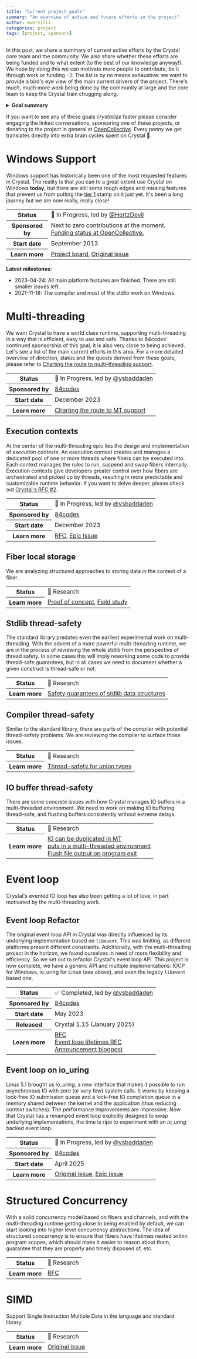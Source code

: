 ```yaml
---
title: "Current project goals"
summary: "An overview of active and future efforts in the project"
author: mverzilli
categories: project
tags: [project, sponsors]
---
```


In this post, we share a summary of current active efforts by the Crystal core team and the community. We also share whether these efforts are being funded and to what extent (to the best of our knowledge anyway!). We hope by doing this we can motivate more people to contribute, be it through work or funding :-). The list is by no means exhaustive: we want to provide a bird's eye view of the main current drivers of the project. There's much, much more work being done by the community at large and the core team to keep the Crystal train chugging along.

<details>
<summary><strong>Goal summary</strong></summary>
🧪 Research => 🔵 In Progress => ✅ Completed
<ul>
  <li>🔵 <a href="#windows-support">Windows Support</a></li>
  <li>🔵 <a href="#multi-threading">Multi-threading</a>
    <ul>
      <li>🔵 <a href="#execution-contexts">Execution contexts</a></li>
      <li>🧪 <a href="#fiber-local-storage">Fiber local storage</a></li>
      <li>🧪 <a href="#stdlib-thread-safety">Stdlib thread-safety</a></li>
      <li>🧪 <a href="#compiler-thread-safety">Compiler thread-safety</a></li>
      <li>🧪 <a href="#io-buffer-thread-safety">IO buffer thread-safety</a></li>
    </ul>
  </li>
  <li><a href="#event-loop">Event Loop</a>
    <ul>
      <li>✅ <a href="#event-loop-refactor">Event Loop Refactor</a></li>
      <li>🔵 <a href="#event-loop-on-io_uring">Event loop on io_uring</a></li>
    </ul>
  </li>
  <li>🧪 <a href="#structured-concurrency">Structured Concurrency</a></li>
  <li>🧪 <a href="#simd">SIMD</a></li>
</ul>
</details>

If you want to see any of these goals _crystallize_ faster please consider engaging the linked conversations, sponsoring one of these projects, or donating to the project in general at [OpenCollective](https://opencollective.com/crystal-lang). Every penny we get translates directly into extra brain cycles spent on Crystal 🚀.

# Windows Support

Windows support has historically been one of the most requested features in Crystal. The reality is that you can to a great extent use Crystal on Windows **today**, but there are still some rough edges and missing features that prevent us from putting the [tier 1](https://crystal-lang.org/reference/1.17/syntax_and_semantics/platform_support.html#tier-1) stamp on it just yet. It's been a long journey but we are now really, really close!

<table class="properties">
<tbody>
  <tr>
    <th scope="row">
      Status
    </th>
    <td>
      🔵 In Progress, led by <a href="https://github.com/HertzDevil">@HertzDevil</a></td>
  </tr>
  <tr>
    <th scope="row">
      Sponsored by
    </th>
    <td>
      Next to zero contributions at the moment. <a href="https://opencollective.com/crystal-lang/projects/windows-support">Funding status at OpenCollective.</a>
    </td>
  </tr>
  <tr>
    <th scope="row">
      Start date
    </th>
    <td>
      September 2013
    </td>
  </tr>
  <tr>
    <th scope="row">
      Learn more
    </th>
    <td>
      <a href="https://github.com/orgs/crystal-lang/projects/11/views/5">Project board</a>,
      <a href="https://github.com/crystal-lang/crystal/issues/26">Original issue</a>
    </td>
  </tr>
</tbody>
</table>

**Latest milestones**:

- 2023-04-24: All main platform features are finished. There are still smaller issues left.
- 2021-11-18: The compiler and most of the stdlib work on Windows.

# Multi-threading

We want Crystal to have a world class runtime, supporting multi-threading in a way that is efficient, easy to use and safe. Thanks to 84codes' continued sponsorship of this goal, it is also very close to being achieved. Let's see a list of the main current efforts in this area. For a more detailed overview of direction, status and the quests derived from these goals, please refer to [Charting the route to multi-threading support](https://forum.crystal-lang.org/t/charting-the-route-to-multi-threading-support/7320).

<table class="properties">
<tbody>
  <tr>
    <th scope="row">
      Status
    </th>
    <td>
      🔵 In Progress, led by <a href="https://github.com/ysbaddaden">@ysbaddaden</a>
    </td>
  </tr>
  <tr>
    <th scope="row">
      Sponsored by
    </th>
    <td>
      <a href="https://84.codes/">84codes</a>
    </td>
  </tr>
  <tr>
    <th scope="row">
      Start date
    </th>
    <td>
      December 2023
    </td>
  </tr>
  <tr>
    <th scope="row">
      Learn more
    </th>
    <td>
      <a href="https://forum.crystal-lang.org/t/charting-the-route-to-multi-threading-support/7320">Charting the route to MT support</a>
    </td>
  </tr>
</tbody>
</table>

## Execution contexts

At the center of the multi-threading epic lies the design and implementation of _execution contexts_. An execution context creates and manages a dedicated pool of one or more threads where fibers can be executed into. Each context manages the rules to run, suspend and swap fibers internally. Execution contexts give developers greater control over how fibers are orchestrated and picked up by threads, resulting in more predictable and customizable runtime behavior. If you want to delve deeper, please check out [Crystal's RFC #2](https://github.com/crystal-lang/rfcs/blob/main/text/0002-execution-contexts.md).

<table class="properties">
<tbody>
  <tr>
    <th scope="row">
      Status
    </th>
    <td>
      🔵 In Progress, led by <a href="https://github.com/ysbaddaden">@ysbaddaden</a>
    </td>
  </tr>
  <tr>
    <th scope="row">
      Sponsored by
    </th>
    <td>
      <a href="https://84.codes/">84codes</a>
    </td>
  </tr>
  <tr>
    <th scope="row">
      Start date
    </th>
    <td>
      December 2023
    </td>
  </tr>
  <tr>
    <th scope="row">
      Learn more
    </th>
    <td>
      <a href="https://github.com/crystal-lang/rfcs/blob/main/text/0002-execution-contexts.md">RFC</a>,
      <a href="https://github.com/crystal-lang/crystal/issues/15342">Epic Issue</a>
    </td>
  </tr>
</tbody>
</table>

## Fiber local storage

We are analyzing structured approaches to storing data in the context of a fiber.

<table class="properties">
<tbody>
  <tr>
    <th scope="row">
      Status
    </th>
    <td>
      🧪 Research
    </td>
  </tr>
  <tr>
    <th scope="row">
      Learn more
    </th>
    <td>
      <a href="https://github.com/crystal-lang/crystal/pull/15889">Proof of concept</a>,
      <a href="https://forum.crystal-lang.org/t/field-study-of-fiber-local-storage/8325">Field study</a>
    </td>
  </tr>
</tbody>
</table>

## Stdlib thread-safety

The standard library predates even the earliest experimental work on multi-threading. With the advent of a more powerful multi-threading runtime, we are in the process of reviewing the whole stdlib from the perspective of thread safety. In some cases this will imply reworking some code to provide thread-safe guarantees, but in all cases we need to document whether a given construct is thread-safe or not.

<table class="properties">
<tbody>
  <tr>
    <th scope="row">
      Status
    </th>
    <td>
      🧪 Research
    </td>
  </tr>
  <tr>
    <th scope="row">
      Learn more
    </th>
    <td>
      <a href="https://forum.crystal-lang.org/t/safety-guarantees-of-stdlib-data-structures/7364">Safety guarantees of stdlib data structures</a>
    </td>
  </tr>
</tbody>
</table>

## Compiler thread-safety

Similar to the standard library, there are parts of the compiler with potential thread-safety problems. We are reviewing the compiler to surface those issues.

<table class="properties">
<tbody>
  <tr>
    <th scope="row">
      Status
    </th>
    <td>
      🧪 Research
    </td>
  </tr>
  <tr>
    <th scope="row">
      Learn more
    </th>
    <td>
      <a href="https://github.com/crystal-lang/crystal/issues/15085">Thread-safety for union types</a>
    </td>
  </tr>
</tbody>
</table>

## IO buffer thread-safety

There are some concrete issues with how Crystal manages IO buffers in a multi-threaded environment. We need to work on making IO buffering thread-safe, and flushing buffers consistently without extreme delays.

<table class="properties">
<tbody>
  <tr>
    <th scope="row">
      Status
    </th>
    <td>
      🧪 Research
    </td>
  </tr>
  <tr>
    <th scope="row">
      Learn more
    </th>
    <td>
      <a href="https://github.com/crystal-lang/crystal/issues/8438">IO can be duplicated in MT</a><br/><a href="https://github.com/crystal-lang/crystal/issues/8140#top">puts in a multi-threaded environment</a><br/><a href="https://github.com/crystal-lang/crystal/issues/13995">Flush file output on program exit</a>
    </td>
  </tr>
</tbody>
</table>

# Event loop

Crystal's evented IO loop has also been getting a lot of love, in part motivated by the multi-threading work.

## Event loop Refactor

The original event loop API in Crystal was directly influenced by its underlying implementation based on `libevent`. This was limiting, as different platforms present different constraints. Additionally, with the multi-threading project in the horizon, we found ourselves in need of more flexibility and efficiency. So we set out to refactor Crystal's event loop API. This project is now complete, we have a generic API and multiple implementations: IOCP for Windows, io_uring for Linux (see above), and even the legacy `libevent` based one.

<table class="properties">
<tbody>
  <tr>
    <th scope="row">
      Status
    </th>
    <td>
      ✅ Completed, led by <a href="https://github.com/ysbaddaden">@ysbaddaden</a>
    </td>
  </tr>
  <tr>
    <th scope="row">
      Sponsored by
    </th>
    <td>
      <a href="https://84.codes/">84codes</a>
    </td>
  </tr>
  <tr>
    <th scope="row">
      Start date
    </th>
    <td>
      May 2023
    </td>
  </tr>
  <tr>
    <th scope="row">
      Released
    </th>
    <td>
      Crystal 1.15 (January 2025)
    </td>
  </tr>
  <tr>
    <th scope="row">
      Learn more
    </th>
    <td>
      <a href="https://github.com/crystal-lang/rfcs/blob/main/text/0007-event_loop-refactor.md">RFC</a><br/><a href="https://github.com/crystal-lang/rfcs/blob/main/text/0009-lifetime-event_loop.md">Event loop lifetimes RFC</a><br/><a href="https://crystal-lang.org/2024/11/05/lifetime-event-loop/">Announcement blogpost</a>
    </td>
  </tr>
</tbody>
</table>

## Event loop on io_uring

Linux 5.1 brought us _io_uring_, a new interface that makes it possible to run asynchronous IO with zero (or very few) system calls. It works by keeping a lock-free IO submission queue and a lock-free IO completion queue in a memory shared between the kernel and the application (thus reducing context switches). The performance improvements are impressive. Now that Crystal has a revamped event loop explicitly designed to swap underlying implementations, the time is ripe to experiment with an _io_uring_ backed event loop.

<table class="properties">
<tbody>
  <tr>
    <th scope="row">
      Status
    </th>
    <td>
      🔵 In Progress, led by <a href="https://github.com/ysbaddaden">@ysbaddaden</a>
    </td>
  </tr>
  <tr>
    <th scope="row">
      Sponsored by
    </th>
    <td>
      <a href="https://84.codes/">84codes</a>
    </td>
  </tr>
  <tr>
    <th scope="row">
      Start date
    </th>
    <td>
      April 2025
    </td>
  </tr>
  <tr>
    <th scope="row">
      Learn more
    </th>
    <td>
      <a href="https://github.com/crystal-lang/crystal/issues/10740">Original issue</a>,
      <a href="https://github.com/crystal-lang/crystal/pull/15634">Epic issue</a>
    </td>
  </tr>
</tbody>
</table>

# Structured Concurrency

With a solid concurrency model based on fibers and channels, and with the multi-threading runtime getting close to being enabled by default, we can start looking into higher level concurrency abstractions. The idea of structured concurrency is to ensure that fibers have lifetimes nested within program scopes, which should make it easier to reason about them, guarantee that they are properly and timely disposed of, etc.

<table class="properties">
<tbody>
  <tr>
    <th scope="row">
      Status
    </th>
    <td>
      🧪 Research
    </td>
  </tr>
  <tr>
    <th scope="row">
      Learn more
    </th>
    <td>
      <a href="https://github.com/crystal-lang/crystal/issues/6468">RFC</a>
    </td>
  </tr>
</tbody>
</table>

# SIMD

Support Single Instruction Multiple Data in the language and standard library.

<table class="properties">
<tbody>
  <tr>
    <th scope="row">
      Status
    </th>
    <td>
      🧪 Research
    </td>
  </tr>
  <tr>
    <th scope="row">
      Learn more
    </th>
    <td>
      <a href="https://github.com/crystal-lang/crystal/issues/3057">Original issue</a>
    </td>
  </tr>
</tbody>
</table>
